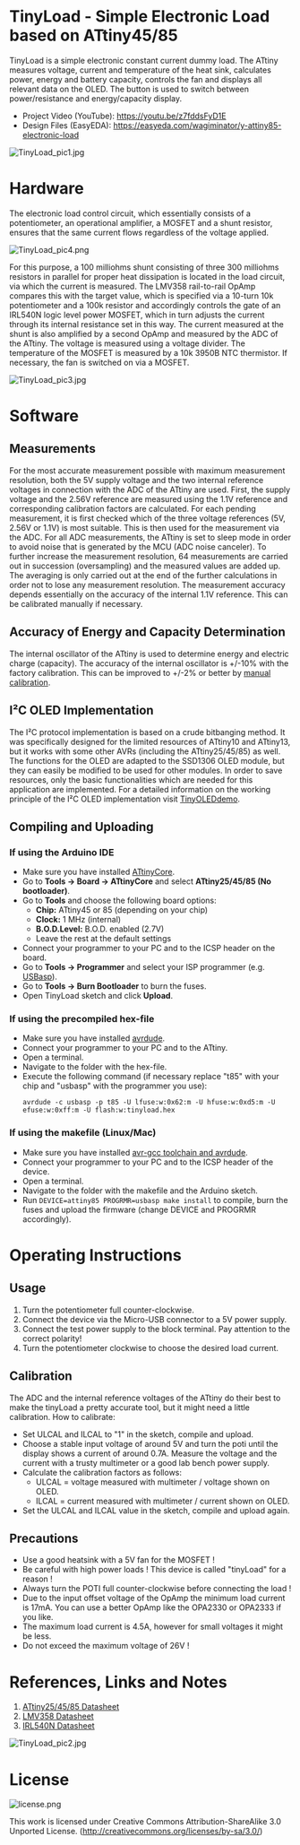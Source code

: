 # TinyLoad - Simple Electronic Load based on ATtiny45/85
TinyLoad is a simple electronic constant current dummy load. The ATtiny measures voltage, current and temperature of the heat sink, calculates power, energy and battery capacity, controls the fan and displays all relevant data on the OLED. The button is used to switch between power/resistance and energy/capacity display.

- Project Video (YouTube): https://youtu.be/z7fddsFyD1E
- Design Files (EasyEDA): https://easyeda.com/wagiminator/y-attiny85-electronic-load

![TinyLoad_pic1.jpg](https://raw.githubusercontent.com/wagiminator/ATtiny85-TinyLoad/master/documentation/TinyLoad_pic1.jpg)

# Hardware
The electronic load control circuit, which essentially consists of a potentiometer, an operational amplifier, a MOSFET and a shunt resistor, ensures that the same current flows regardless of the voltage applied.

![TinyLoad_pic4.png](https://raw.githubusercontent.com/wagiminator/ATtiny85-TinyLoad/master/documentation/TinyLoad_pic4.png)

For this purpose, a 100 milliohms shunt consisting of three 300 milliohms resistors in parallel for proper heat dissipation is located in the load circuit, via which the current is measured. The LMV358 rail-to-rail OpAmp compares this with the target value, which is specified via a 10-turn 10k potentiometer and a 100k resistor and accordingly controls the gate of an IRL540N logic level power MOSFET, which in turn adjusts the current through its internal resistance set in this way. The current measured at the shunt is also amplified by a second OpAmp and measured by the ADC of the ATtiny. The voltage is measured using a voltage divider. The temperature of the MOSFET is measured by a 10k 3950B NTC thermistor. If necessary, the fan is switched on via a MOSFET.

![TinyLoad_pic3.jpg](https://raw.githubusercontent.com/wagiminator/ATtiny85-TinyLoad/master/documentation/TinyLoad_pic3.jpg)

# Software
## Measurements
For the most accurate measurement possible with maximum measurement resolution, both the 5V supply voltage and the two internal reference voltages in connection with the ADC of the ATtiny are used. First, the supply voltage and the 2.56V reference are measured using the 1.1V reference and corresponding calibration factors are calculated. For each pending measurement, it is first checked which of the three voltage references (5V, 2.56V or 1.1V) is most suitable. This is then used for the measurement via the ADC. For all ADC measurements, the ATtiny is set to sleep mode in order to avoid noise that is generated by the MCU (ADC noise canceler). To further increase the measurement resolution, 64 measurements are carried out in succession (oversampling) and the measured values are added up. The averaging is only carried out at the end of the further calculations in order not to lose any measurement resolution. The measurement accuracy depends essentially on the accuracy of the internal 1.1V reference. This can be calibrated manually if necessary.

## Accuracy of Energy and Capacity Determination
The internal oscillator of the ATtiny is used to determine energy and electric charge (capacity). The accuracy of the internal oscillator is +/-10% with the factory calibration. This can be improved to +/-2% or better by [manual calibration](https://github.com/wagiminator/ATtiny84-TinyCalibrator).

## I²C OLED Implementation
The I²C protocol implementation is based on a crude bitbanging method. It was specifically designed for the limited resources of ATtiny10 and ATtiny13, but it works with some other AVRs (including the ATtiny25/45/85) as well. The functions for the OLED are adapted to the SSD1306 OLED module, but they can easily be modified to be used for other modules. In order to save resources, only the basic functionalities which are needed for this application are implemented. For a detailed information on the working principle of the I²C OLED implementation visit [TinyOLEDdemo](https://github.com/wagiminator/attiny13-tinyoleddemo).

## Compiling and Uploading
### If using the Arduino IDE
- Make sure you have installed [ATtinyCore](https://github.com/SpenceKonde/ATTinyCore).
- Go to **Tools -> Board -> ATtinyCore** and select **ATtiny25/45/85 (No bootloader)**.
- Go to **Tools** and choose the following board options:
  - **Chip:**           ATtiny45 or 85 (depending on your chip)
  - **Clock:**          1 MHz (internal)
  - **B.O.D.Level:**    B.O.D. enabled (2.7V)
  - Leave the rest at the default settings
- Connect your programmer to your PC and to the ICSP header on the board.
- Go to **Tools -> Programmer** and select your ISP programmer (e.g. [USBasp](https://aliexpress.com/wholesale?SearchText=usbasp)).
- Go to **Tools -> Burn Bootloader** to burn the fuses.
- Open TinyLoad sketch and click **Upload**.

### If using the precompiled hex-file
- Make sure you have installed [avrdude](https://learn.adafruit.com/usbtinyisp/avrdude).
- Connect your programmer to your PC and to the ATtiny.
- Open a terminal.
- Navigate to the folder with the hex-file.
- Execute the following command (if necessary replace "t85" with your chip and "usbasp" with the programmer you use):
  ```
  avrdude -c usbasp -p t85 -U lfuse:w:0x62:m -U hfuse:w:0xd5:m -U efuse:w:0xff:m -U flash:w:tinyload.hex
  ```

### If using the makefile (Linux/Mac)
- Make sure you have installed [avr-gcc toolchain and avrdude](http://maxembedded.com/2015/06/setting-up-avr-gcc-toolchain-on-linux-and-mac-os-x/).
- Connect your programmer to your PC and to the ICSP header of the device.
- Open a terminal.
- Navigate to the folder with the makefile and the Arduino sketch.
- Run `DEVICE=attiny85 PROGRMR=usbasp make install` to compile, burn the fuses and upload the firmware (change DEVICE and PROGRMR accordingly).

# Operating Instructions
## Usage
1. Turn the potentiometer full counter-clockwise.
2. Connect the device via the Micro-USB connector to a 5V power supply.
3. Connect the test power supply to the block terminal. Pay attention to the correct polarity!
4. Turn the potentiometer clockwise to choose the desired load current.

## Calibration
The ADC and the internal reference voltages of the ATtiny do their best to make the tinyLoad a pretty accurate tool, but it might need a little calibration. How to calibrate:
- Set ULCAL and ILCAL to "1" in the sketch, compile and upload.
- Choose a stable input voltage of around 5V and turn the poti until the display shows a current of around 0.7A. Measure the voltage and the current with a trusty multimeter or a good lab bench power supply.
- Calculate the calibration factors as follows:
  - ULCAL = voltage measured with multimeter / voltage shown on OLED.
  - ILCAL = current measured with multimeter / current shown on OLED.
- Set the ULCAL and ILCAL value in the sketch, compile and upload again.

## Precautions
- Use a good heatsink with a 5V fan for the MOSFET !
- Be careful with high power loads ! This device is called "tinyLoad" for a reason !
- Always turn the POTI full counter-clockwise before connecting the load !
- Due to the input offset voltage of the OpAmp the minimum load current is 17mA. You can use a better OpAmp like the OPA2330 or OPA2333 if you like.
- The maximum load current is 4.5A, however for small voltages it might be less.
- Do not exceed the maximum voltage of 26V !

# References, Links and Notes
1. [ATtiny25/45/85 Datasheet](https://ww1.microchip.com/downloads/en/DeviceDoc/Atmel-2586-AVR-8-bit-Microcontroller-ATtiny25-ATtiny45-ATtiny85_Datasheet.pdf)
2. [LMV358 Datasheet](https://www.ti.com/lit/ds/symlink/lmv358.pdf)
3. [IRL540N Datasheet](https://www.infineon.com/dgdl/irl540npbf.pdf?fileId=5546d462533600a40153565fc2a62567)

![TinyLoad_pic2.jpg](https://raw.githubusercontent.com/wagiminator/ATtiny85-TinyLoad/master/documentation/TinyLoad_pic2.jpg)

# License
![license.png](https://i.creativecommons.org/l/by-sa/3.0/88x31.png)

This work is licensed under Creative Commons Attribution-ShareAlike 3.0 Unported License. 
(http://creativecommons.org/licenses/by-sa/3.0/)
